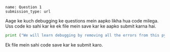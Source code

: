 ```ngMeta
name: Question 1
submission_type: url
```

Aage ke kuch debugging ke questions mein aapko likha hua code milega. Uss code ko sahi kar ke ek file mein save kar ke aapko submit karna hai.

```python
print ("We will learn debugging by removing all the errors from this python file.")
```

Ek file mein sahi code save kar ke submit karo.
